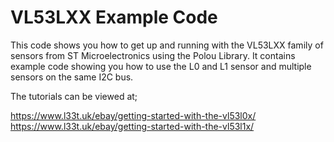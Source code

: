 # VL53LXX Example Code

This code shows you how to get up and running with the VL53LXX family of sensors from ST Microelectronics using the Polou Library. 
It contains example code showing you how to use the L0 and L1 sensor and multiple sensors on the same I2C bus.

The tutorials can be viewed at;

https://www.l33t.uk/ebay/getting-started-with-the-vl53l0x/
https://www.l33t.uk/ebay/getting-started-with-the-vl53l1x/
